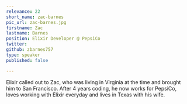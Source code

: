 ```yaml
---
relevance: 22
short_name: zac-barnes
pic_url: zac-barnes.jpg
firstname: Zac
lastname: Barnes
position: Elixir Developer @ PepsiCo
twitter: 
github: zbarnes757
type: speaker
published: false

---
```

<p>Elixir called out to Zac, who was living in Virginia at the time and brought him to San Francisco. After 4 years coding, he now works for PepsiCo, loves working with Elixir everyday and lives in Texas with his wife. </p>